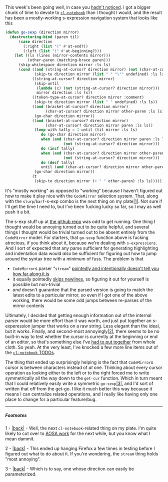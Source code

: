 This week's been going well, in case you [hadn't noticed](https://github.com/Inaimathi/cl-notebook/commits?author=Inaimathi). I got a bigger chunk of time to devote to [`cl-notebook`](https://github.com/Inaimathi/cl-notebook) than I thought I would, and the result has been a mostly-working s-expression navigation system that looks like this

```lisp
(defun go-sexp (direction mirror)
  (destructuring-bind (paren til)
      (case direction
        (:right (list "(" #'at-end?))
        (:left (list ")" #'at-beginning?)))
    (let ((ls (lines (mirror-contents mirror)))
          (other-paren (matching-brace paren)))
      (skip-whitespace direction mirror :ls ls)
      (cond ((and (string-at-cursor? direction mirror) (not (char-at-cursor? direction mirror "\"" :ls ls)))
             (skip-to direction mirror (list " " "\"" undefined) :ls ls))
            ((string-at-cursor? direction mirror)
             (skip-until 
              (lambda (c) (not (string-at-cursor? direction mirror)))
              mirror direction :ls ls))
            ((token-type-at-cursor? direction mirror :comment)
             (skip-to direction mirror (list " " undefined) :ls ls))
            ((and (bracket-at-cursor? direction mirror)
                  (char-at-cursor? direction mirror other-paren :ls ls))
             (go-char direction mirror))
            ((and (bracket-at-cursor? direction mirror)
                  (char-at-cursor? direction mirror paren :ls ls))
             (loop with tally = 1 until (til mirror :ls ls)
                do (go-char direction mirror)
                when (and (char-at-cursor? direction mirror paren :ls ls) 
                          (not (string-at-cursor? direction mirror))) 
                do (incf tally)
                when (and (char-at-cursor? direction mirror other-paren :ls ls)
                          (not (string-at-cursor? direction mirror)))
                do (decf tally)
                until (and (char-at-cursor? direction mirror other-paren :ls ls) (= 0 tally)))
             (go-char direction mirror))
            (t 
             (skip-to direction mirror (+ " " other-paren) :ls ls))))))
```

It's "mostly working" as opposed to "working" because I haven't figured out how to make it play nice with the `CodeMirror` selection system. That, along with the `slurp`/`barf`-s-exp combo is the next thing on my plate<a name="note-Thu-Aug-14-173707EDT-2014"></a>[|1|](#foot-Thu-Aug-14-173707EDT-2014). Not sure if I'll get the time I need to, but I've been fucking lucky so far, so I may as well push it a bit.

The s-exp stuff up at [the github repo](https://github.com/Inaimathi/cl-notebook/blob/master/front-end.lisp#L619-L788) was odd to get running. One thing I thought would be annoying turned out to be quite helpful, and several things I thought would be trivial turned out to be absent entirely from the `CodeMirror` model. For starters, that `go-sexp` function above is fucking atrocious, if you think about it, because we're dealing with `s-expressions`. And I sort of expected that any parse sufficient for generating highlighting and indentation data would *also* be sufficient for figuring out how to jump around the syntax tree with a minimum of fuss. The problem is that


- `CodeMirror`s parser "`stream`" [pointedly and intentionally doesn't tell you how far along it is](https://groups.google.com/forum/#!topic/codemirror/Uv41kb0GII8)
- it equally pointedly [skips newlines](http://codemirror.net/doc/manual.html#modeapi), so figuring it out for yourself is possible but non-trivial
- *and* doesn't guarantee that the parsed version is going to match the latest edits to a particular mirror, so even if I got one of the above working, there would be some odd jumps between re-parses of the mirror contents


Ultimately, I decided that getting enough information out of the internal parser would be more effort than it was worth, and just put together an s-experession jumper that works on a raw string. Less elegant than the ideal, but it works. Finally, and second-most annoyingly<a name="note-Thu-Aug-14-173713EDT-2014"></a>[|2|](#foot-Thu-Aug-14-173713EDT-2014), there seems to be no built-in way to test whether the cursor is currently at the beginning or end of an editor, so that's something else I've [had to put together](https://github.com/Inaimathi/cl-notebook/blob/master/front-end.lisp#L634-L642) from whole cloth. So yeah. At the very least, I've knocked a few more line items out of the [`cl-notebook` TODOs](https://github.com/Inaimathi/cl-notebook#todo).

The thing that ended up surprisingly helping is the fact that `CodeMirror`s cursor is between characters instead of *at* one. Thinking about every cursor operation as looking either to the left or to the right forced me to write symmetrically all the way down to the `get-cur` function. Which in turn meant that I could relatively easily write a symmetric `go-sexp`<a name="note-Thu-Aug-14-173716EDT-2014"></a>[|3|](#foot-Thu-Aug-14-173716EDT-2014), and I'd sort of written that off from the get-go. I like it much better this way because it means I can centralize related operations, and I really like having only one place to change for a particular feature/bug.


* * *
##### Footnotes

1 - <a name="foot-Thu-Aug-14-173707EDT-2014"></a>[|back|](#note-Thu-Aug-14-173707EDT-2014) - Well, the next `cl-notebook`-related thing on my plate. I'm quite likely to cut over to [AOSA work](https://github.com/Inaimathi/500lines/blob/master/event-driven-web-server/writeup.md) for the next while, but you know what I mean dammit.

2 - <a name="foot-Thu-Aug-14-173713EDT-2014"></a>[|back|](#note-Thu-Aug-14-173713EDT-2014) - This ended up hanging Firefox a few times in testing before I figured out what to do about it. If you're wondering, the `stream` thing holds "most annoying".

3 - <a name="foot-Thu-Aug-14-173716EDT-2014"></a>[|back|](#note-Thu-Aug-14-173716EDT-2014) - Which is to say, one whose direction can easily be parameterized.
